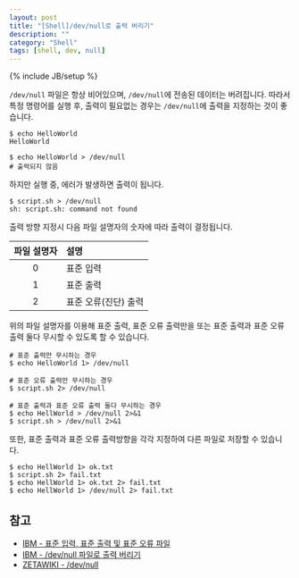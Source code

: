 ```yaml
---
layout: post
title: "[Shell]/dev/null로 출력 버리기"
description: ""
category: "Shell"
tags: [shell, dev, null]
---
```

{% include JB/setup %}

`/dev/null` 파일은 항상 비어있으며, `/dev/null`에 전송된 데이터는 버려집니다. 따라서 특정 명령어를 실행 후, 출력이 필요없는 경우는 `/dev/null`에 출력을 지정하는 것이 좋습니다.

```
$ echo HelloWorld
HelloWorld

$ echo HelloWorld > /dev/null
# 출력되지 않음
```

하지만 실행 중, 에러가 발생하면 출력이 됩니다.

```
$ script.sh > /dev/null
sh: script.sh: command not found
```

출력 방향 지정시 다음 파일 설명자의 숫자에 따라 출력이 결정됩니다.

|    파일 설명자    |    설명   |
|:--------------:|:-------- |
| 0 | 표준 입력 |
| 1 | 표준 출력 |
| 2 | 표준 오류(진단) 출력 |

위의 파일 설명자를 이용해 표준 출력, 표준 오류 출력만을 또는 표준 출력과 표준 오류 출력 둘다 무시할 수 있도록 할 수 있습니다.

```
# 표준 출력만 무시하는 경우
$ echo HelloWorld 1> /dev/null

# 표준 오류 출력만 무시하는 경우
$ script.sh 2> /dev/null

# 표준 출력과 표준 오류 출력 둘다 무시하는 경우
$ echo HellWorld > /dev/null 2>&1
$ script.sh > /dev/null 2>&1
```

또한, 표준 출력과 표준 오류 출력방향을 각각 지정하여 다른 파일로 저장할 수 있습니다.

```
$ echo HellWorld 1> ok.txt
$ script.sh 2> fail.txt
$ echo HellWorld 1> ok.txt 2> fail.txt
$ echo HellWorld 1> /dev/null 2> fail.txt
```

## 참고
* [IBM - 표준 입력, 표준 출력 및 표준 오류 파일](https://www.ibm.com/support/knowledgecenter/ko/ssw_aix_71/com.ibm.aix.osdevice/standardinout.htm)
* [IBM - /dev/null 파일로 출력 버리기](https://www.ibm.com/support/knowledgecenter/ko/ssw_aix_71/com.ibm.aix.osdevice/discard_output_devnull.htm)
* [ZETAWIKI - /dev/null](https://zetawiki.com/wiki//dev/null)